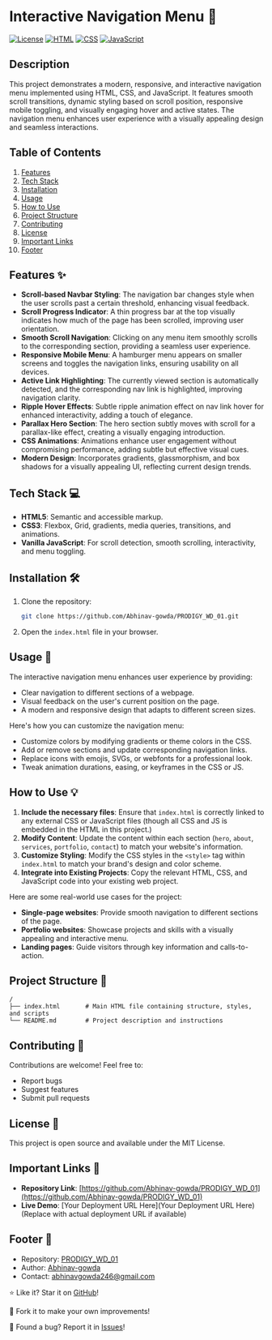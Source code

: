 # Interactive Navigation Menu 🚀

[![License](https://img.shields.io/badge/License-MIT-yellow.svg)](https://opensource.org/licenses/MIT)
[![HTML](https://img.shields.io/badge/HTML-5-orange.svg)](https://developer.mozilla.org/en-US/docs/Web/HTML)
[![CSS](https://img.shields.io/badge/CSS-3-blue.svg)](https://developer.mozilla.org/en-US/docs/Web/CSS)
[![JavaScript](https://img.shields.io/badge/JavaScript-ES6+-yellowgreen.svg)](https://developer.mozilla.org/en-US/docs/Web/JavaScript)

## Description

This project demonstrates a modern, responsive, and interactive navigation menu implemented using HTML, CSS, and JavaScript. It features smooth scroll transitions, dynamic styling based on scroll position, responsive mobile toggling, and visually engaging hover and active states. The navigation menu enhances user experience with a visually appealing design and seamless interactions.

## Table of Contents

1.  [Features](#features)
2.  [Tech Stack](#tech-stack)
3.  [Installation](#installation)
4.  [Usage](#usage)
5.  [How to Use](#how-to-use)
6.  [Project Structure](#project-structure)
7.  [Contributing](#contributing)
8.  [License](#license)
9. [Important Links](#important-links)
10. [Footer](#footer)

## Features ✨

-   **Scroll-based Navbar Styling**: The navigation bar changes style when the user scrolls past a certain threshold, enhancing visual feedback.
-   **Scroll Progress Indicator**: A thin progress bar at the top visually indicates how much of the page has been scrolled, improving user orientation.
-   **Smooth Scroll Navigation**: Clicking on any menu item smoothly scrolls to the corresponding section, providing a seamless user experience.
-   **Responsive Mobile Menu**: A hamburger menu appears on smaller screens and toggles the navigation links, ensuring usability on all devices.
-   **Active Link Highlighting**: The currently viewed section is automatically detected, and the corresponding nav link is highlighted, improving navigation clarity.
-   **Ripple Hover Effects**: Subtle ripple animation effect on nav link hover for enhanced interactivity, adding a touch of elegance.
-   **Parallax Hero Section**: The hero section subtly moves with scroll for a parallax-like effect, creating a visually engaging introduction.
-   **CSS Animations**: Animations enhance user engagement without compromising performance, adding subtle but effective visual cues.
-   **Modern Design**: Incorporates gradients, glassmorphism, and box shadows for a visually appealing UI, reflecting current design trends.

## Tech Stack 💻

-   **HTML5**: Semantic and accessible markup.
-   **CSS3**: Flexbox, Grid, gradients, media queries, transitions, and animations.
-   **Vanilla JavaScript**: For scroll detection, smooth scrolling, interactivity, and menu toggling.

## Installation 🛠️

1.  Clone the repository:

    ```bash
    git clone https://github.com/Abhinav-gowda/PRODIGY_WD_01.git
    ```

2.  Open the `index.html` file in your browser.

## Usage 🚀

The interactive navigation menu enhances user experience by providing:

-   Clear navigation to different sections of a webpage.
-   Visual feedback on the user's current position on the page.
-   A modern and responsive design that adapts to different screen sizes.

Here's how you can customize the navigation menu:

-   Customize colors by modifying gradients or theme colors in the CSS.
-   Add or remove sections and update corresponding navigation links.
-   Replace icons with emojis, SVGs, or webfonts for a professional look.
-   Tweak animation durations, easing, or keyframes in the CSS or JS.

## How to Use 💡

1.  **Include the necessary files**: Ensure that `index.html` is correctly linked to any external CSS or JavaScript files (though all CSS and JS is embedded in the HTML in this project.)
2.  **Modify Content**: Update the content within each section (`hero`, `about`, `services`, `portfolio`, `contact`) to match your website's information.
3.  **Customize Styling**: Modify the CSS styles in the `<style>` tag within `index.html` to match your brand's design and color scheme.
4.  **Integrate into Existing Projects**: Copy the relevant HTML, CSS, and JavaScript code into your existing web project.

Here are some real-world use cases for the project:

*   **Single-page websites**: Provide smooth navigation to different sections of the page.
*   **Portfolio websites**: Showcase projects and skills with a visually appealing and interactive menu.
*   **Landing pages**: Guide visitors through key information and calls-to-action.

## Project Structure 📁

```
/
├── index.html       # Main HTML file containing structure, styles, and scripts
└── README.md        # Project description and instructions
```

## Contributing 🤝

Contributions are welcome! Feel free to:

-   Report bugs
-   Suggest features
-   Submit pull requests

## License 📄

This project is open source and available under the MIT License.

## Important Links 🔗

-   **Repository Link**: [https://github.com/Abhinav-gowda/PRODIGY_WD_01](https://github.com/Abhinav-gowda/PRODIGY_WD_01)
-   **Live Demo**: [Your Deployment URL Here](Your Deployment URL Here) (Replace with actual deployment URL if available)

## Footer 📝

-   Repository: [PRODIGY_WD_01](https://github.com/Abhinav-gowda/PRODIGY_WD_01)
-   Author: [Abhinav-gowda](https://github.com/Abhinav-gowda)
-   Contact: [abhinavgowda246@gmail.com](mailto:abhinavgowda246@gmail.com)

⭐️ Like it? Star it on [GitHub](https://github.com/Abhinav-gowda/PRODIGY_WD_01)!

🍴 Fork it to make your own improvements!

🐛 Found a bug? Report it in [Issues](https://github.com/Abhinav-gowda/PRODIGY_WD_01/issues)!
